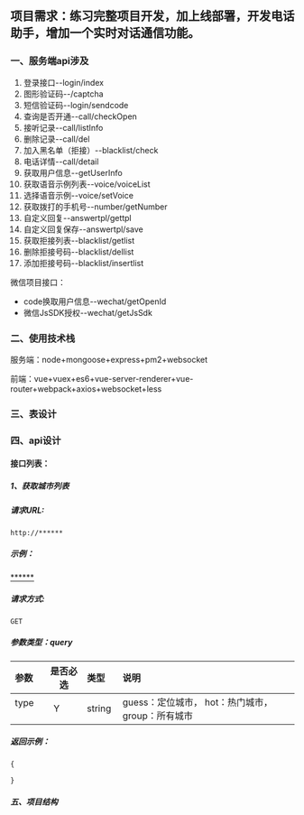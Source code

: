 ## 项目需求：练习完整项目开发，加上线部署，开发电话助手，增加一个实时对话通信功能。
### 一、服务端api涉及
1. 登录接口--login/index
2. 图形验证码--/captcha
3. 短信验证码--login/sendcode
4. 查询是否开通--call/checkOpen
5. 接听记录--call/listInfo
6. 删除记录--call/del
7. 加入黑名单（拒接）--blacklist/check
8. 电话详情--call/detail
9. 获取用户信息--getUserInfo
10. 获取语音示例列表--voice/voiceList
11. 选择语音示例--voice/setVoice
12. 获取拨打的手机号--number/getNumber
13. 自定义回复--answertpl/gettpl
14. 自定义回复保存--answertpl/save
15. 获取拒接列表--blacklist/getlist
16. 删除拒接号码--blacklist/dellist
17. 添加拒接号码--blacklist/insertlist


微信项目接口：
- code换取用户信息--wechat/getOpenId
- 微信JsSDK授权--wechat/getJsSdk

### 二、使用技术栈 

服务端：node+mongoose+express+pm2+websocket

前端：vue+vuex+es6+vue-server-renderer+vue-router+webpack+axios+websocket+less
### 三、表设计

### 四、api设计
#### 接口列表：

##### 1、获取城市列表

##### 请求URL:  
```
http://******
```

##### 示例：
 [******](****)

##### 请求方式: 
```
GET
```

##### 参数类型：query

|参数|是否必选|类型|说明|
|:-----|:-------:|:-----|:-----|
|type      |Y       |string  |guess：定位城市，  hot：热门城市， group：所有城市 |

##### 返回示例：

```javascript
{

}
```

##### 五、项目结构